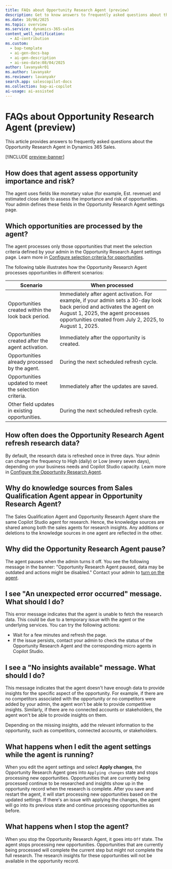 ```yaml
---
title: FAQs about Opportunity Research Agent (preview)
description: Get to know answers to frequently asked questions about the Opportunity Research Agent in Dynamics 365 Sales.
ms.date: 10/06/2025
ms.topic: overview
ms.service: dynamics-365-sales
content_well_notification:
  - AI-contribution
ms.custom:
  - bap-template
  - ai-gen-docs-bap
  - ai-gen-description
  - ai-seo-date:08/04/2025
author: lavanyakr01
ms.author: lavanyakr
ms.reviewer: lavanyakr
search.app: salescopilot-docs
ms.collection: bap-ai-copilot
ai-usage: ai-assisted
---
```


# FAQs about Opportunity Research Agent (preview)

This article provides answers to frequently asked questions about the Opportunity Research Agent in Dynamics 365 Sales. 

[!INCLUDE [preview-banner](~/../shared-content/shared/preview-includes/preview-note-d365.md)]

## How does that agent assess opportunity importance and risk?

The agent uses fields like monetary value (for example, Est. revenue) and estimated close date to assess the importance and risk of opportunities. Your admin defines these fields in the Opportunity Research Agent settings page.

## Which opportunities are processed by the agent?

The agent processes only those opportunities that meet the selection criteria defined by your admin in the Opportunity Research Agent settings page. Learn more in [Configure selection criteria for opportunities](configure-opportunity-research-agent.md#configure-selection-criteria-for-opportunities).

The following table illustrates how the Opportunity Research Agent processes opportunities in different scenarios:

| Scenario                                                                                          | When processed                                      |
|------------------------------------------------------------------------------------------------------|-----------------------------------------------------|
| Opportunities created within the look back period.                                         | Immediately after agent activation. For example, if your admin sets a 30-day look back period and activates the agent on August 1, 2025, the agent processes opportunities created from July 2, 2025, to August 1, 2025. |
| Opportunities created after the agent activation.                                          | Immediately after the opportunity is created.                         |
| Opportunities already processed by the agent.                       | During the next scheduled refresh cycle.           |
| Opportunities updated to meet the selection criteria. | Immediately after the updates are saved.            |
| Other field updates in existing opportunities.                                            | During the next scheduled refresh cycle.            |

## How often does the Opportunity Research Agent refresh research data?

By default, the research data is refreshed once in three days. Your admin can change the frequency to High (daily) or Low (every seven days), depending on your business needs and Copilot Studio capacity. Learn more in [Configure the Opportunity Research Agent](configure-opportunity-research-agent.md).

<a name="shared-knowledge-sources"></a>
## Why do knowledge sources from Sales Qualification Agent appear in Opportunity Research Agent?

The Sales Qualification Agent and Opportunity Research Agent share the same Copilot Studio agent for research. Hence, the knowledge sources are shared among both the sales agents for research insights. Any additions or deletions to the knowledge sources in one agent are reflected in the other.

<a name="agent-paused"></a>
## Why did the Opportunity Research Agent pause?

The agent pauses when the admin turns it off. You see the following message in the banner: "Opportunity Research Agent paused, data may be outdated and actions might be disabled." Contact your admin to [turn on the agent](configure-opportunity-research-agent.md#step-5-start-or-stop-the-agent). 

<a name="unexpected-error"></a>
## I see "An unexpected error occurred" message. What should I do?

This error message indicates that the agent is unable to fetch the research data. This could be due to a temporary issue with the agent or the underlying services. You can try the following actions:

- Wait for a few minutes and refresh the page.
- If the issue persists, contact your admin to check the status of the Opportunity Research Agent and the corresponding micro agents in Copilot Studio. 


<a name="no-insights-available"></a>
## I see a "No insights available" message. What should I do?

This message indicates that the agent doesn't have enough data to provide insights for the specific aspect of the opportunity. For example, if there are no competitors associated with the opportunity or no competitors were added by your admin, the agent won't be able to provide competitive insights. Similarly, if there are no connected accounts or stakeholders, the agent won't be able to provide insights on them. 

Depending on the missing insights, add the relevant information to the opportunity, such as competitors, connected accounts, or stakeholders.


## What happens when I edit the agent settings while the agent is running?

When you edit the agent settings and select **Apply changes**, the Opportunity Research Agent goes into `Applying changes` state and stops processing new opportunities. Opportunities that are currently being processed continue to be researched and insights show up in the opportunity record when the research is complete. After you save and restart the agent, it will start processing new opportunities based on the updated settings. If there's an issue with applying the changes, the agent will go into its previous state and continue processing opportunities as before.

## What happens when I stop the agent?

When you stop the Opportunity Research Agent, it goes into `Off` state. The agent stops processing new opportunities. Opportunities that are currently being processed will complete the current step but might not complete the full research. The research insights for these opportunities will not be available in the opportunity record.
